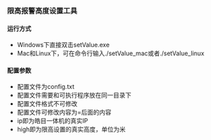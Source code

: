 ### 限高报警高度设置工具

#### 运行方式

* Windows下直接双击setValue.exe
* Mac和Linux下，可在命令行输入./setValue_mac或者./setValue_linux

#### 配置参数

* 配置文件为config.txt
* 配置文件需要和可执行程序放在同一目录下
* 配置文件格式不可修改
* 配置文件可修改内容为=后面的内容
* ip即为皓目一体机的真实IP
* high即为限高设置的真实高度，单位为米
